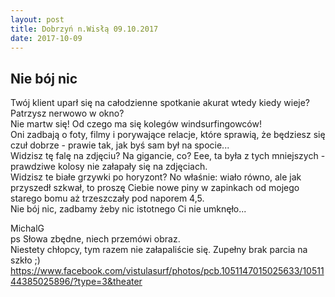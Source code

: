 ```yaml
---
layout: post
title: Dobrzyń n.Wisłą 09.10.2017
date: 2017-10-09
---
```


## Nie bój nic  

Twój klient uparł się na całodzienne spotkanie akurat wtedy kiedy wieje?
Patrzysz nerwowo w okno?  
Nie martw się! Od czego ma się kolegów windsurfingowców!  
Oni zadbają o foty, filmy i porywające relacje, które sprawią, że będziesz się czuł dobrze - prawie tak, jak byś sam był na spocie...  
Widzisz tę falę na zdjęciu? Na gigancie, co? Eee, ta była z tych mniejszych - prawdziwe kolosy nie załapały się na zdjęciach.  
Widzisz te białe grzywki po horyzont? No właśnie: wiało równo, ale jak przyszedł szkwał,
to proszę Ciebie nowe piny w zapinkach od mojego starego bomu aż trzeszczały pod naporem 4,5.  
Nie bój nic, zadbamy żeby nic istotnego Ci nie umknęło...  

MichalG  
ps Słowa zbędne, niech przemówi obraz.  
Niestety chłopcy, tym razem nie załapaliście się. Zupełny brak parcia na szkło ;)  
https://www.facebook.com/vistulasurf/photos/pcb.1051147015025633/1051144385025896/?type=3&theater
